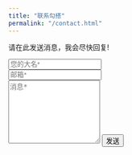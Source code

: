 ```yaml
---
title: "联系勾搭"
permalink: "/contact.html"
---
```


<div id="subssuccess" class="alert alert-primary alert-dismissible fade show" role="alert" style="display: none">
  <span>发行成功！</span>
  <button type="button" class="close" data-dismiss="alert" aria-label="Close">
    <span aria-hidden="true">&times;</span>
  </button>
</div>

<script>
  function submitMessageForm() {
    var form = document.getElementById('messageForm'),
    formData = new FormData(form);
    $.ajax({
      url:"https://www.samyoc.com/yoc/message?action=add",
      type:"post",
      data:formData,
      processData:false,
      contentType:false,
      done: function (res) {
      },
      success:function(res){
        $("#subssuccess").show();
      },
      error:function(err){
      }
    });

    return false;
  }
</script>

<form id="messageForm" method="POST" onsubmit="return submitMessageForm();">    
<p class="mb-4">请在此发送消息，我会尽快回复!</p>
<div class="form-group row">
<div class="col-md-6">
<input class="form-control" type="text" name="name" placeholder="您的大名*" required>
</div>
<div class="col-md-6">
<input class="form-control" type="email" name="email" placeholder="邮箱*" required>
</div>
</div>
<textarea rows="8" class="form-control mb-3" name="content" placeholder="消息*" required></textarea>    
<input class="btn btn-success" type="submit" value="发送">
</form>
